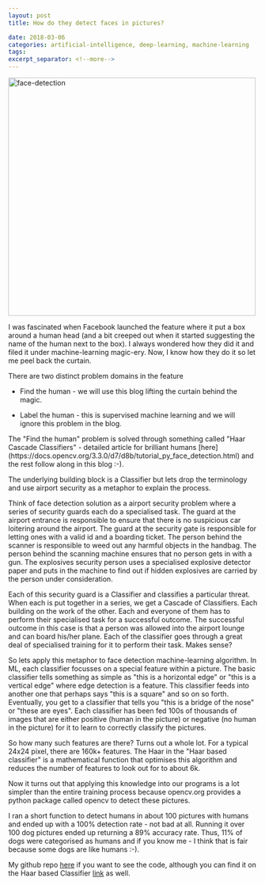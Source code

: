 ```yaml
---
layout: post
title: How do they detect faces in pictures?

date: 2018-03-06
categories: artificial-intelligence, deep-learning, machine-learning
tags: 
excerpt_separator: <!--more-->
---
```


<a data-flickr-embed="true"  href="https://www.flickr.com/photos/singh_harpreet/40619913972/in/album-72157676656040944/" title="face-detection"><img src="https://farm5.staticflickr.com/4747/40619913972_84c7b85a7d.jpg" width="500" height="481" alt="face-detection"></a><script async src="//embedr.flickr.com/assets/client-code.js" charset="utf-8"></script>

I was fascinated when Facebook launched the feature where it put a box
around a human head (and a bit creeped out when it started suggesting
the name of the human next to the box). I always wondered how they did
it and filed it under machine-learning magic-ery. Now, I know how they
do it so let me peel back the curtain.
<!--more-->

<p> There are two distinct problem domains in the feature

*   Find the human - we will use this blog lifting the curtain behind
the magic.  

*   Label the human - this is supervised machine learning and
we will ignore this problem in the blog.  

<p> The "Find the human" problem
is solved through something called "Haar Cascade Classifiers" -
detailed article for brilliant humans [here](https://docs.opencv.org/3.3.0/d7/d8b/tutorial_py_face_detection.html)
 and the rest follow along
in this blog :-).

The underlying building block is a Classifier but lets drop the
terminology and use airport security as a metaphor to explain the
process.

Think of face detection solution as a airport security problem where a
series of security guards each do a specialised task. The guard at the
airport entrance is responsible to ensure that there is no suspicious
car loitering around the airport. The guard at the security gate is
responsible for letting ones with a valid id and a boarding
ticket. The person behind the scanner is responsible to weed out any
harmful objects in the handbag. The person behind the scanning machine
ensures that no person gets in with a gun. The explosives security
person uses a specialised explosive detector paper and puts in the
machine to find out if hidden explosives are carried by the person
under consideration.

Each of this security guard is a Classifier and classifies a
particular threat. When each is put together in a series, we get a
Cascade of Classifiers. Each building on the work of the other. Each
and everyone of them has to perform their specialised task for a
successful outcome. The successful outcome in this case is that a
person was allowed into the airport lounge and can board his/her
plane. Each of the classifier goes through a great deal of specialised
training for it to perform their task. Makes sense?

So lets apply this metaphor to face detection machine-learning algorithm. In ML, each classifier focusses on a special feature within a picture. The basic classifier tells something as simple as "this is a horizontal edge" or "this is a vertical edge" where edge detection is a feature. This classifier feeds into another one that perhaps says "this is a square" and so on so forth. Eventually, you get to a classifier that tells you "this is a bridge of the nose" or "these are eyes". Each classifier has been fed 100s of thousands of images that are either positive (human in the picture) or negative (no human in the picture) for it to learn to correctly classify the pictures.

So how many such features are there? Turns out a whole lot. For a
typical 24x24 pixel, there are 160k+ features. The Haar in the "Haar
based classifier" is a mathematical function that optimises this
algorithm and reduces the number of features to look out for to about
6k.

Now it turns out that applying this knowledge into our programs is a
lot simpler than the entire training process because opencv.org
provides a python package called opencv to detect these pictures.

I ran a short function to detect humans in about 100 pictures with
humans and ended up with a 100% detection rate - not bad at
all. Running it over 100 dog pictures ended up returning a 89%
accuracy rate. Thus, 11% of dogs were categorised as humans and if you
know me - I think that is fair because some dogs are like humans :-).

My github repo [here](https://github.com/harpreetsingh/udacity-deep-learning-dog-project/blob/master/dog_app.ipynb)
 if you want to see the code, although you can find
it on the Haar based Classifier [link](https://docs.opencv.org/3.3.0/d7/d8b/tutorial_py_face_detection.html)
 as well.
